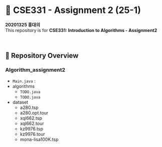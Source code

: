 # 📘 CSE331 - Assignment 2 (25-1)

**20201325 홍대의**  
This repository is for **CSE331: Introduction to Algorithms - Assignment2**

<br/>

## 📂 Repository Overview

### Algorithm_assignment2
- `Main.java` :
- algorithms
    - `TODO.java`
    - `TODO.java`
- dataset
    - a280.tsp
    - a280.opt.tour
    - xql662.tsp
    - xql662.tour
    - kz9976.tsp
    - kz9976.tour
    - mona-lisa100K.tsp
